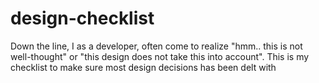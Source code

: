 # design-checklist
Down the line, I as a developer, often come to realize "hmm.. this is not well-thought" or "this design does not take this into account". This is my checklist to make sure most design decisions has been delt with
